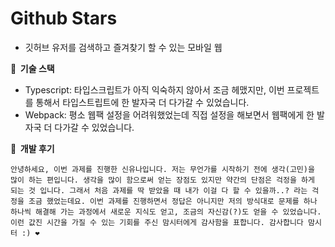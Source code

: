 # Github Stars

- 깃허브 유저를 검색하고 즐겨찾기 할 수 있는 모바일 웹

**🎁 &nbsp;기술 스택**

- Typescript: 타입스크립트가 아직 익숙하지 않아서 조금 헤맸지만, 이번 프로젝트를 통해서 타입스트립트에 한 발자국 더 다가갈 수 있었습니다.
- Webpack: 평소 웹팩 설정을 어려워했었는데 직접 설정을 해보면서 웹팩에게 한 발자국 더 다가갈 수 있었습니다.

**💬 &nbsp;개발 후기**

    안녕하세요, 이번 과제를 진행한 신유나입니다. 저는 무언가를 시작하기 전에 생각(고민)을 많이 하는 편입니다. 생각을 많이 함으로써 얻는 장점도 있지만 약간의 단점은 걱정을 하게 되는 것 입니다. 그래서 처음 과제를 딱 받았을 때 내가 이걸 다 할 수 있을까..? 라는 걱정을 조금 했었는데요. 이번 과제를 진행하면서 정답은 아니지만 저의 방식대로 문제를 하나 하나씩 해결해 가는 과정에서 새로운 지식도 얻고, 조금의 자신감(?)도 얻을 수 있었습니다. 이런 값진 시간을 가질 수 있는 기회를 주신 맘시터에게 감사함을 표합니다. 감사합니다 맘시터 :) ❤️
